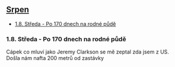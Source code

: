 ## [Srpen](2018.md) 

- [1.8. Středa - Po 170 dnech na rodné půdě](#18-středa---po-170-dnech-na-rodné-půdě)

### 1.8. Středa - Po 170 dnech na rodné půdě

Cápek co mluví jako Jeremy Clarkson se mě zeptal zda jsem z US.<br>
Došla nám nafta 200 metrů od zastávky